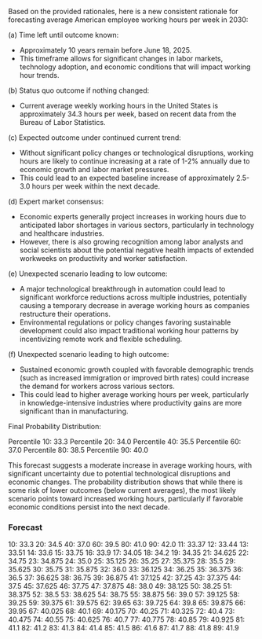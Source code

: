 Based on the provided rationales, here is a new consistent rationale for forecasting average American employee working hours per week in 2030:

(a) Time left until outcome known:
- Approximately 10 years remain before June 18, 2025.
- This timeframe allows for significant changes in labor markets, technology adoption, and economic conditions that will impact working hour trends.

(b) Status quo outcome if nothing changed:
- Current average weekly working hours in the United States is approximately 34.3 hours per week, based on recent data from the Bureau of Labor Statistics.

(c) Expected outcome under continued current trend:
- Without significant policy changes or technological disruptions, working hours are likely to continue increasing at a rate of 1-2% annually due to economic growth and labor market pressures.
- This could lead to an expected baseline increase of approximately 2.5-3.0 hours per week within the next decade.

(d) Expert market consensus:
- Economic experts generally project increases in working hours due to anticipated labor shortages in various sectors, particularly in technology and healthcare industries.
- However, there is also growing recognition among labor analysts and social scientists about the potential negative health impacts of extended workweeks on productivity and worker satisfaction.

(e) Unexpected scenario leading to low outcome:
- A major technological breakthrough in automation could lead to significant workforce reductions across multiple industries, potentially causing a temporary decrease in average working hours as companies restructure their operations.
- Environmental regulations or policy changes favoring sustainable development could also impact traditional working hour patterns by incentivizing remote work and flexible scheduling.

(f) Unexpected scenario leading to high outcome:
- Sustained economic growth coupled with favorable demographic trends (such as increased immigration or improved birth rates) could increase the demand for workers across various sectors.
- This could lead to higher average working hours per week, particularly in knowledge-intensive industries where productivity gains are more significant than in manufacturing.

Final Probability Distribution:

Percentile 10: 33.3
Percentile 20: 34.0
Percentile 40: 35.5
Percentile 60: 37.0
Percentile 80: 38.5
Percentile 90: 40.0

This forecast suggests a moderate increase in average working hours, with significant uncertainty due to potential technological disruptions and economic changes. The probability distribution shows that while there is some risk of lower outcomes (below current averages), the most likely scenario points toward increased working hours, particularly if favorable economic conditions persist into the next decade.

### Forecast

10: 33.3
20: 34.5
40: 37.0
60: 39.5
80: 41.0
90: 42.0
11: 33.37
12: 33.44
13: 33.51
14: 33.6
15: 33.75
16: 33.9
17: 34.05
18: 34.2
19: 34.35
21: 34.625
22: 34.75
23: 34.875
24: 35.0
25: 35.125
26: 35.25
27: 35.375
28: 35.5
29: 35.625
30: 35.75
31: 35.875
32: 36.0
33: 36.125
34: 36.25
35: 36.375
36: 36.5
37: 36.625
38: 36.75
39: 36.875
41: 37.125
42: 37.25
43: 37.375
44: 37.5
45: 37.625
46: 37.75
47: 37.875
48: 38.0
49: 38.125
50: 38.25
51: 38.375
52: 38.5
53: 38.625
54: 38.75
55: 38.875
56: 39.0
57: 39.125
58: 39.25
59: 39.375
61: 39.575
62: 39.65
63: 39.725
64: 39.8
65: 39.875
66: 39.95
67: 40.025
68: 40.1
69: 40.175
70: 40.25
71: 40.325
72: 40.4
73: 40.475
74: 40.55
75: 40.625
76: 40.7
77: 40.775
78: 40.85
79: 40.925
81: 41.1
82: 41.2
83: 41.3
84: 41.4
85: 41.5
86: 41.6
87: 41.7
88: 41.8
89: 41.9